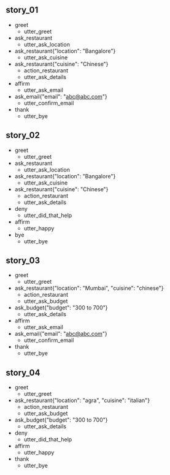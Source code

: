 <!-- markdownlint-disable -->
## story_01
* greet
  - utter_greet
* ask_restaurant
  - utter_ask_location
* ask_restaurant{"location": "Bangalore"}
  - utter_ask_cuisine
* ask_restaurant{"cuisine": "Chinese"}
  - action_restaurant
  - utter_ask_details  
* affirm
  - utter_ask_email
* ask_email{"email": "abc@abc.com"}
  - utter_confirm_email
* thank
  - utter_bye

## story_02
* greet
  - utter_greet
* ask_restaurant
  - utter_ask_location
* ask_restaurant{"location": "Bangalore"}
  - utter_ask_cuisine
* ask_restaurant{"cuisine": "Chinese"}
  - action_restaurant
  - utter_ask_details
* deny
  - utter_did_that_help
* affirm
  - utter_happy
* bye
  - utter_bye
  
## story_03
* greet
  - utter_greet
* ask_restaurant{"location": "Mumbai", "cuisine": "chinese"}
  - action_restaurant
  - utter_ask_budget
* ask_budget{"budget": "300 to 700"}
  - utter_ask_details
* affirm
  - utter_ask_email
* ask_email{"email": "abc@abc.com"}
  - utter_confirm_email
* thank
  - utter_bye

## story_04
* greet
  - utter_greet
* ask_restaurant{"location": "agra", "cuisine": "italian"}
  - action_restaurant
  - utter_ask_budget
* ask_budget{"budget": "300 to 700"}
  - utter_ask_details
* deny
  - utter_did_that_help
* affirm
  - utter_happy
* thank
  - utter_bye
<!-- markdownlint-restore -->
